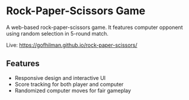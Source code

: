# Rock-Paper-Scissors Game

A web-based rock-paper-scissors game. It features computer opponent using random selection in 5-round match.

Live: <https://gofhilman.github.io/rock-paper-scissors/>

## Features

- Responsive design and interactive UI
- Score tracking for both player and computer
- Randomized computer moves for fair gameplay
